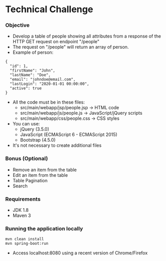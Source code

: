 # Technical Challenge

### Objective
* Develop a table of people showing all attributes from a response of the HTTP GET request on endpoint "/people"
* The request on "/people" will return an array of person. 
* Example of person:
```
{
  "id": 1,
  "firstName": "John",
  "lastName": "Doe",
  "email": "johndoe@email.com",
  "lastLogin": "2020-01-01 00:00:00",
  "active": true
}
```
* All the code must be in these files:
    * src/main/webapp/jsp/people.jsp -> HTML code
    * src/main/webapp/js/people.js -> JavaScript/jQuery scripts
    * src/main/webapp/css/people.css -> CSS styles
* You can use:
    * jQuery (3.5.0)
    * JavaScript (ECMAScript 6 - ECMAScript 2015)
    * Bootstrap (4.5.0)
* It's not necessary to create additional files

### Bonus (Optional)
* Remove an item from the table
* Edit an item from the table
* Table Pagination
* Search 

### Requirements
- JDK 1.8
- Maven 3

### Running the application locally

```
mvn clean install
mvn spring-boot:run
```
- Access localhost:8080 using a recent version of Chrome/Firefox